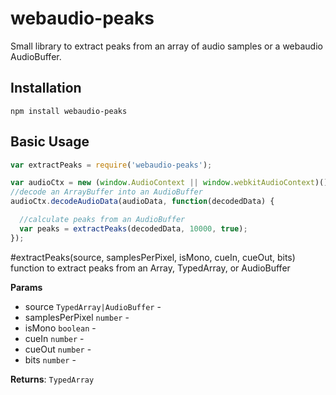 webaudio-peaks
=================
Small library to extract peaks from an array of audio samples or a webaudio AudioBuffer.

## Installation

  `npm install webaudio-peaks`


## Basic Usage

```javascript
var extractPeaks = require('webaudio-peaks');

var audioCtx = new (window.AudioContext || window.webkitAudioContext)();
//decode an ArrayBuffer into an AudioBuffer
audioCtx.decodeAudioData(audioData, function(decodedData) {

  //calculate peaks from an AudioBuffer
  var peaks = extractPeaks(decodedData, 10000, true);
});
```

#extractPeaks(source, samplesPerPixel, isMono, cueIn, cueOut, bits)
function to extract peaks from an Array, TypedArray, or AudioBuffer

**Params**

- source `TypedArray|AudioBuffer` - 
- samplesPerPixel `number` -
- isMono `boolean` -
- cueIn `number` -
- cueOut `number` -
- bits `number` -

**Returns**: `TypedArray`
